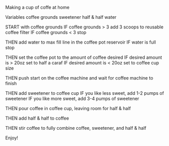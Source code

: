 Making a cup of coffe at home

Variables
coffee grounds
sweetener
half & half
water

START with coffee grounds
    IF coffee grounds > 3 add 3 scoops to reusable coffee filter
    IF coffee grounds < 3 stop

THEN add water to max fill line in the coffee pot reservoir
    IF water is full stop

THEN set the coffee pot to the amount of coffee desired
    IF desired amount is > 20oz set to half a caraf
    IF desired amount is < 20oz set to coffee cup size

THEN push start on the coffee machine and wait for coffee machine to finish

THEN add sweetener to coffee cup
    IF you like less sweet, add 1-2 pumps of sweetener
    IF you like more sweet, add 3-4 pumps of sweetener

THEN pour coffee in coffee cup, leaving room for half & half

THEN add half & half to coffee
    
THEN stir coffee to fully combine coffee, sweetener, and half & half

Enjoy!

